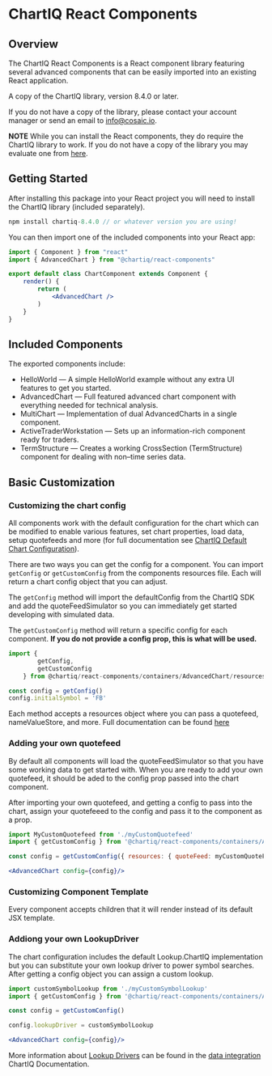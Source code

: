 # ChartIQ React Components

## Overview

The ChartIQ React Components is a React component library featuring several advanced components that can be easily imported into an existing React application.

A copy of the ChartIQ library, version 8.4.0 or later.

If you do not have a copy of the library, please contact your account manager or send an email to <info@cosaic.io>.

**NOTE** While you can install the React components, they do require the ChartIQ library to work. If you do not have a copy of the library you may evaluate one from [here](https://cosaic.io/chartiq-sdk-library-download/).

## Getting Started

After installing this package into your React project you will need to install the ChartIQ library (included separately).

```js
npm install chartiq-8.4.0 // or whatever version you are using!
```

You can then import one of the included components into your React app:

```jsx
import { Component } from "react"
import { AdvancedChart } from "@chartiq/react-components"

export default class ChartComponent extends Component {
	render() {
		return (
			<AdvancedChart />
		)
	}
}
```

## Included Components

The exported components include:

- HelloWorld &mdash; A simple HelloWorld example without any extra UI features to get you started.
- AdvancedChart &mdash; Full featured advanced chart component with everything needed for technical analysis.
- MultiChart &mdash; Implementation of dual AdvancedCharts in a single component.
- ActiveTraderWorkstation &mdash; Sets up an information-rich component ready for traders.
- TermStructure &mdash; Creates a working CrossSection (TermStructure) component for dealing with non&ndash;time series data.

## Basic Customization

### Customizing the chart config

All components work with the default configuration for the chart which can be modified to enable various features, set chart properties, load data, setup quotefeeds and more (for full documentation see [ChartIQ Default Chart Configuration](https://documentation.chartiq.com/tutorial-Chart%20Configuration.html)).

There are two ways you can get the config for a component. You can import `getConfig` or `getCustomConfig` from the components resources file. Each will return a chart config object that you can adjust.

The `getConfig` method will import the defaultConfig from the ChartIQ SDK and add the quoteFeedSimulator so you can immediately get started developing with simulated data.

The `getCustomConfig` method will return a specific config for each component. **If you do not provide a config prop, this is what will be used.**

```js
import {
		getConfig,
		getCustomConfig
	} from @chartiq/react-components/containers/AdvancedChart/resources

const config = getConfig()
config.initialSymbol = 'FB'
```

Each method accepts a resources object where you can pass a quotefeed, nameValueStore, and more. Full documentation can be found [here](https://documentation.chartiq.com/tutorial-Chart%20Configuration.html)

### Adding your own quotefeed

By default all components will load the quoteFeedSimulator so that you have some working data to get started with. When you are ready to add your own quotefeed, it should be aded to the config prop passed into the chart component.

After importing your own quotefeed, and getting a config to pass into the chart, assign your quotefeeed to the config and  pass it to the component as a prop.

```jsx
import MyCustomQuotefeed from './myCustomQuotefeed'
import { getCustomConfig } from '@chartiq/react-components/containers/AdvancedChart/resources'

const config = getCustomConfig({ resources: { quoteFeed: myCustomQuoteFeed }})

<AdvancedChart config={config}/>
```

### Customizing Component Template

Every component accepts children that it will render instead of its default JSX template. 
### Addiong your own LookupDriver

The chart configuration includes the default Lookup.ChartIQ implementation but you can substitute your own lookup driver to power symbol searches. After getting a config object you can assign a custom lookup.

```jsx
import customSymbolLookup from './myCustomSymbolLookup'
import { getCustomConfig } from '@chartiq/react-components/containers/AdvancedChart/resources'

const config = getCustomConfig()

config.lookupDriver = customSymbolLookup

<AdvancedChart config={config}/>
```

More information about [Lookup Drivers](https://documentation.chartiq.com/CIQ.ChartEngine.Driver.Lookup.html) can be found in the [data integration](https://documentation.chartiq.com/tutorial-DataIntegrationQuoteFeeds.html#main) ChartIQ Documentation.
